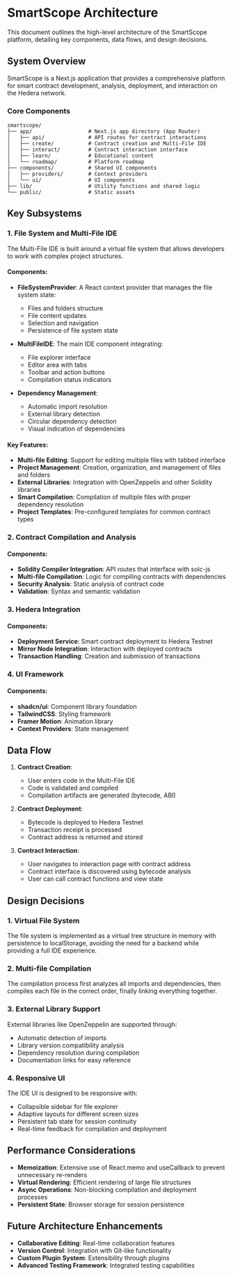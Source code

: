 # SmartScope Architecture

This document outlines the high-level architecture of the SmartScope platform, detailing key components, data flows, and design decisions.

## System Overview

SmartScope is a Next.js application that provides a comprehensive platform for smart contract development, analysis, deployment, and interaction on the Hedera network.

### Core Components

```
smartscope/
├── app/                  # Next.js app directory (App Router)
│   ├── api/              # API routes for contract interactions
│   ├── create/           # Contract creation and Multi-File IDE
│   ├── interact/         # Contract interaction interface
│   ├── learn/            # Educational content
│   └── roadmap/          # Platform roadmap
├── components/           # Shared UI components
│   ├── providers/        # Context providers
│   └── ui/               # UI components
├── lib/                  # Utility functions and shared logic
└── public/               # Static assets
```

## Key Subsystems

### 1. File System and Multi-File IDE

The Multi-File IDE is built around a virtual file system that allows developers to work with complex project structures.

#### Components:

- **FileSystemProvider**: A React context provider that manages the file system state:
  - Files and folders structure
  - File content updates
  - Selection and navigation
  - Persistence of file system state

- **MultiFileIDE**: The main IDE component integrating:
  - File explorer interface
  - Editor area with tabs
  - Toolbar and action buttons
  - Compilation status indicators

- **Dependency Management**:
  - Automatic import resolution
  - External library detection
  - Circular dependency detection 
  - Visual indication of dependencies

#### Key Features:

- **Multi-file Editing**: Support for editing multiple files with tabbed interface
- **Project Management**: Creation, organization, and management of files and folders
- **External Libraries**: Integration with OpenZeppelin and other Solidity libraries
- **Smart Compilation**: Compilation of multiple files with proper dependency resolution
- **Project Templates**: Pre-configured templates for common contract types

### 2. Contract Compilation and Analysis

#### Components:

- **Solidity Compiler Integration**: API routes that interface with solc-js
- **Multi-file Compilation**: Logic for compiling contracts with dependencies
- **Security Analysis**: Static analysis of contract code
- **Validation**: Syntax and semantic validation

### 3. Hedera Integration

#### Components:

- **Deployment Service**: Smart contract deployment to Hedera Testnet
- **Mirror Node Integration**: Interaction with deployed contracts
- **Transaction Handling**: Creation and submission of transactions

### 4. UI Framework

#### Components:

- **shadcn/ui**: Component library foundation
- **TailwindCSS**: Styling framework
- **Framer Motion**: Animation library
- **Context Providers**: State management

## Data Flow

1. **Contract Creation**:
   - User enters code in the Multi-File IDE
   - Code is validated and compiled
   - Compilation artifacts are generated (bytecode, ABI)

2. **Contract Deployment**:
   - Bytecode is deployed to Hedera Testnet
   - Transaction receipt is processed
   - Contract address is returned and stored

3. **Contract Interaction**:
   - User navigates to interaction page with contract address
   - Contract interface is discovered using bytecode analysis
   - User can call contract functions and view state

## Design Decisions

### 1. Virtual File System

The file system is implemented as a virtual tree structure in memory with persistence to localStorage, avoiding the need for a backend while providing a full IDE experience.

### 2. Multi-file Compilation

The compilation process first analyzes all imports and dependencies, then compiles each file in the correct order, finally linking everything together.

### 3. External Library Support

External libraries like OpenZeppelin are supported through:
- Automatic detection of imports
- Library version compatibility analysis
- Dependency resolution during compilation
- Documentation links for easy reference

### 4. Responsive UI

The IDE UI is designed to be responsive with:
- Collapsible sidebar for file explorer
- Adaptive layouts for different screen sizes
- Persistent tab state for session continuity
- Real-time feedback for compilation and deployment

## Performance Considerations

- **Memoization**: Extensive use of React.memo and useCallback to prevent unnecessary re-renders
- **Virtual Rendering**: Efficient rendering of large file structures
- **Async Operations**: Non-blocking compilation and deployment processes
- **Persistent State**: Browser storage for session persistence

## Future Architecture Enhancements

- **Collaborative Editing**: Real-time collaboration features
- **Version Control**: Integration with Git-like functionality
- **Custom Plugin System**: Extensibility through plugins
- **Advanced Testing Framework**: Integrated testing capabilities 